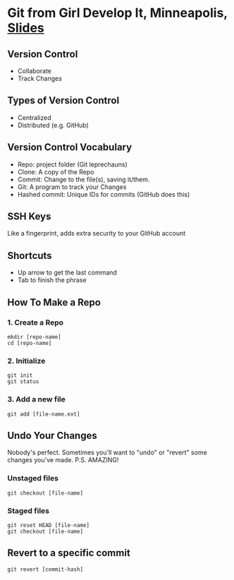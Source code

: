 # Git from Girl Develop It, Minneapolis, [Slides](http://amlyhamm.com/gdi/fall_in_love_with_git)

## Version Control
* Collaborate
* Track Changes

## Types of Version Control
* Centralized
* Distributed (e.g. GitHub)

## Version Control Vocabulary
* Repo: project folder (Git leprechauns)
* Clone: A copy of the Repo
* Commit: Change to the file(s), saving it/them.
* Git: A program to track your Changes
* Hashed commit: Unique IDs for commits (GitHub does this)

## SSH Keys
Like a fingerprint, adds extra security to your GitHub account

## Shortcuts
* Up arrow to get the last command
* Tab to finish the phrase

## How To Make a Repo

### 1. Create a Repo
`mkdir [repo-name]`  
`cd [repo-name]`  

### 2. Initialize
`git init`  
`git status`  

### 3. Add a new file
`git add [file-name.ext]`  

## Undo Your Changes
Nobody's perfect. Sometimes you'll want to "undo" or "revert" some changes you've made.
P.S. AMAZING!

### Unstaged files
`git checkout [file-name]`  

### Staged files
`git reset HEAD [file-name]`  
`git checkout [file-name]`  

## Revert to a specific commit
`git revert [commit-hash]`  
